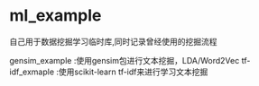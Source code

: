# ml_example
自己用于数据挖掘学习临时库,同时记录曾经使用的挖掘流程

gensim_example :使用gensim包进行文本挖掘，LDA/Word2Vec
tf-idf_exmaple :使用scikit-learn tf-idf来进行学习文本挖掘

